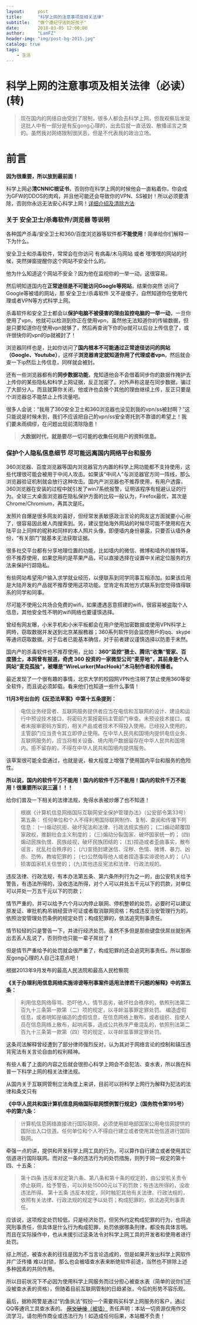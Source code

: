 ```yaml
---
layout:     post
title:      "科学上网的注意事项及相关法律"
subtitle:   "做个遵纪守法的好孩子"
date:       2018-03-05 12:00:00
author:     "LamFZ"
header-img: "img/post-bg-2015.jpg"
catalog: true
tags:
    - 生活
---
```

# 科学上网的注意事项及相关法律（必读）(转)
> 现在国内的网络自由受到了限制，很多人都会去科学上网，但我观察后发现这批人中有一部分是有反gong心理的，出去后就一直诋毁、散播谣言之类的。虽然我对网络限制很厌恶，但是不代表我的政治立场。

# 前言
**因为很重要，所以放到最前面！**

科学上网必**清CNNIC根证书**，否则你在科学上网的时候他会一直粘着你，你会成为GFW的DDOS的肉鸡，并且他可能还会导致你的VPN、SS被封！所以必须要清除，否则你永远无法安心科学上网！[详细介绍及清除方法](www.baidu.com)

### 关于 安全卫士/杀毒软件/浏览器 等说明
各种国产杀毒/安全卫士和360/百度浏览器等软件都**不能使用**！简单给你们解释一下为什么。

安全卫士和杀毒软件，常常会在你访问 有病毒/木马网站 或者 嘿嘿嘿的网站的时候，突然弹窗提醒你这个网站不安全什么的。

他为什么知道这个网站不安全？因为他在监视你的一举一动，这很容易。

然后明知道国内在**正常途径是不可能访问Google等网站**，结果你突然 访问了Google等被墙的网站，那 安全卫士/杀毒软件 又不是傻子，自然知道你在使用代理或者VPN等方式科学上网。

杀毒软件和安全卫士都会以**保护电脑不被侵害的理由监控电脑的一举一动**，一旦你使用了vpn，他就可以检测到你正在使用vpn，虽然他无法知道你的传输数据，但是只要知道你在使用vpn就够了，然后再查询下你的ip就可以后台上传信息了，或许很快你的vpn的ip就被封了！

浏览器同样也是，比如你访问了**国内根本不可能通过正常途径访问的网站（Google、Youtube）**，这样子**浏览器肯定就知道你用了代理或者vpn**，然后就会查一下ip然后上传信息，同样就会被封。

还有一些浏览器都有的**同步数据功能**，鬼知道他会不会借着同步你的数据作掩护去上传你的某些隐私和科学上网证据，反正加密了。对外声称这是在同步数据，骗过了大部分人。而且就算你关闭，他或许也会换个其他的理由继续上传，反正只要是个浏览器总不能禁止上传流量吧。

很多人会说：“我用了360安全卫士和360浏览器也没见到我的vpn/ss被封啊？”这只能说是时候未到，我们不应该把自己的vpn/ss安全寄托到不靠谱的希望上！我们要未雨绸缪，在问题出现前清除隐患！

> **大数据时代，就是要尽一切可能的收集任何用户的资料信息。**

### 保护个人隐私信息细节 尽可能远离国内网络平台和服务
360浏览器、百度浏览器等国内浏览器官方内置的科学上网功能都不支持使用，这些代理很可能会被用于中间人攻击。如果该“中间人”与浏览器官方同一阵线，那么浏览器验证机制就会放行这种攻击。国内产浏览器也不推荐使用，有用户透露，360浏览器在安装的过程中就引发了win7系统报警，证明该程序有规避认证的行为。全球三大桌面浏览器在隐私保护方面的比较一般认为，Firefox最优，其次是Chrome/Chromium，再其次是IE。

发照片自爆是很多网友的喜好，但经常发表敏感政治言论的网友这方面就要小心些了，很容易因此被人肉搜索到。另，建议登陆海外网站的时候尽可能不使用和在大陆平台上同样的昵称和同样的本人照片头像，即便墙内身份暴露，只要否认墙外身份，“有关部门”就基本无法获取证据。

很多社交平台都有分享地理位置的功能，比如墙内的微信、微博和墙外的推特等，但不推荐使用，如果您用的是苹果产品，可以直接选择在设置中关闭定位服务的方法来保护行踪隐私。

有些网站希望用户输入求学就业经历，以便联系到同学同事互相添加。如果该应用是大陆开发的产品就不推荐使用这项功能。您肯定有其他方式联系到您觉得值得联系的同学和同事。

尽可能不使用公共场合免费的wifi，如果遭遇恶意搭建的wifi，很容易被盗取个人信息，其他安全性不明的wifi网络也要谨慎选择。

曾经有网友曝，小米手机和小米平板都会在用户使用加密数据或使用VPN科学上网時，窃取数据并发送到北京某服務器；360系列软件则会监控用戶的qq、skype等通讯窃取数据。对于后者已能基本确信，对于前者建议谨慎选择以防患于未然。

国内产的杀毒软件也不推荐使用，比如：**360“监控”猥士、腾讯“收集”管家、百度猥士，本网曾有报道，奇虎 360 投资的一家微型公司“麦芽地”，其前身是个人网站“麦克孤独”，被曝是“WireLurker(MacHook)”木马制作者和传播者。**



最近发现了一个很有趣的事情，北京大学的校园网VPN也注明了禁止使用360等安全软件，而且说必须卸载。看来他们也知道一些什么事情！

**11月3号出台的《反恐法草案》中第十五条提到：**

> 电信业务经营者、互联网服务提供者应当在电信和互联网的设计、建设和运行中预设技术接口，将密码方案报密码主管部门审查。未预设技术接口，或者未报审密码方案的，相关产品或者技术不得投入使用。已经投入使用的，主管部门应当责令其立即停止使用。在中华人民共和国境内提供电信业务、互联网服务的，应当将相关设备、境内用户数据留存在中华人民共和国境内。拒不留存的，不得在中华人民共和国境内提供服务。

该草案很可能全盘通过，也就是说，极大程度上增强了使用国内平台和服务的危险性。

**所以说，国内的软件千万不能用！国内的软件千万不能用！国内的软件千万不能用！很重要所以说三遍！！！**

给你们普及一下相关的法律法规，免得水表被炒爆了也不知道！

>根据《计算机信息网络国际互联网安全保护管理办法》（公安部令第33号）第五条：
任何单位和个人不得利用国际联网制作、复制、查阅和传播下列信息：
(一)煽动抗拒、破坏宪法和法律、行政法规实施的；
(二)煽动颠覆国家政权，推翻社会主义制度的；
(三)煽动分裂国家、破坏国家统一的；
(四)煽动民族仇恨、民族歧视，破坏民族团结的；
(五)捏造或者歪曲事实，散布谣言，扰乱社会秩序的；
(六)宣扬封建迷信、淫秽、色情、赌博、暴力、凶杀、恐怖，教唆犯罪的；
(七)公然侮辱他人或者捏造事实诽谤他人的；
(八)损害国家机关信誉的；
(九)其他违反宪法和法律、行政法规的。

违反法律、行政法规，有本办法第五条、第六条所列行为之一的，由公安机关给予警告，有违法所得的，没收违法所得，对个人可以并处五千元以下的罚款，对单位可以并处一万五千元以下的罚款；

情节严重的，并可以给予六个月以内停止联网、停机整顿的处罚，必要时可以建议原发证、审批机构吊销经营许可证或者取消联网资格；构成违反治安管理行为的，依照治安管理处罚条例的规定处罚；构成犯罪的，依法追究刑事责任。

情节较轻的只是警告一下，并进行经济处罚。虽然不多但是那些键盘侠屌丝就别再出去丢人乱说了，否则你也只能一辈子屌丝了！

但是情节严重给予的处罚就会很严重了，构成犯罪的还会追究刑事责任。所以那些反gong心理的人自己注意点吧！

根据2013年9月发布的最高人民法院和最高人民检察院

**《关于办理利用信息网络实施诽谤等刑事案件适用法律若干问题的解释》中的第五条：**
>利用信息网络辱骂、恐吓他人，情节恶劣，破坏社会秩序的，依照刑法第二百九十三条第一款第（二）项的规定，以寻衅滋事罪定罪处罚。
编造虚假信息，或者明知是编造的虚假信息，在信息网络上散布，或者组织、指使人员在信息网络上散布，起哄闹事，造成公共秩序严重混乱的，依照刑法第二百九十三条第一款第（四）项的规定，以寻衅滋事罪定罪处罚。

这条司法解释曾经遭到了部分律师强烈反对，认为其对于网络言论的控制和镇压违背宪法有关言论自由的权利精神。

有些人看了上面的内容之后就会很担心科学上网会不会犯法、查水表，所以我在科普一下科学上网的相关法律法规。

从国内关于互联网管制立法角度上来讲，目前可以将科学上网行为解释为犯法的法律和条文只有

**《中华人民共和国计算机信息网络国际联网惯例暂行规定》（国务院令第195号）中的第六条：**
>计算机信息网络直接进行国际联网，必须使用邮电部国家公用电信网提供的国际出入口信道。任何单位和个人不得自行建立或者使用其他信道进行国际联网。

牵强一点的讲，提供和开发科学上网工具的行为，可以算作自行建立或者使用其它信道进行国际联网。而对这一条的违法行为的处罚措施，则列于同一规定的第十四、十五条：

>第十四条 违反本规定第六条、第八条和第十条的规定的，由公安机关责令停止联网，给予警告，可以并处15000元以下的罚款；有违法所得的，没收违法所得。
第十五条 违反本规定，同时触犯其他有关法律、行政法规的，依照有关法律、行政法规的规定予以处罚；构成犯罪的，依法追究刑事责任。

应该说，这项规定处罚较低，只是经济处罚，但另外约定构成犯罪的行为，也将追究刑事责任，但具体是什么行为构成犯罪，处罚依据哪条刑律，都没有具体言明。而且在实际操作中，也从未援引过这条法令对科学上网工具的开发者和使用者进行处罚。

综上所述，被查水表的往往是因为不当言论造成的，但是如果开发出科学上网软件并广泛传播 难以封锁，那么也会被墙查水表来断绝软件前途，当然也不排除上述多种因素的共同作用。

所以目前状况下不必因为使用科学上网服务而过分担心被查水表（简单的说你们还没被查水表的资格），但随着目前互联网管制的日趋紧张，今后的形势不容乐观。

最后，据称网警是通过“钓鱼执法”假扮一个需要购买科学上网服务的客户，通过QQ等通讯工具查水表的。
[~~原文链接~~（被墙）](https://doub.io/kxsw-zysx/)
责任声明：本站一切资源仅用作交流学习，请勿用作商业或违法行为！如造成任何后果，本站概不负责！
